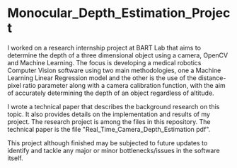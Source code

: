 # Monocular_Depth_Estimation_Project

I worked on a research internship project at BART Lab that aims to determine the depth of a three dimensional object using a camera, OpenCV and Machine Learning. The focus is developing a medical robotics Computer Vision software using two main methodologies, one a Machine Learning Linear Regression model and the other is the use of the distance-pixel ratio parameter along with a camera calibration function, with the aim of accurately determining the depth of an object regardless of altitude.

I wrote a technical paper that describes the background research on this topic. It also provides details on the implementation and results of my project. The research project is among the files in this repository. The technical paper is the file "Real_Time_Camera_Depth_Estimation pdf".

This project although finished may be subjected to future updates to identify and tackle any major or minor bottlenecks/issues in the software itself. 
